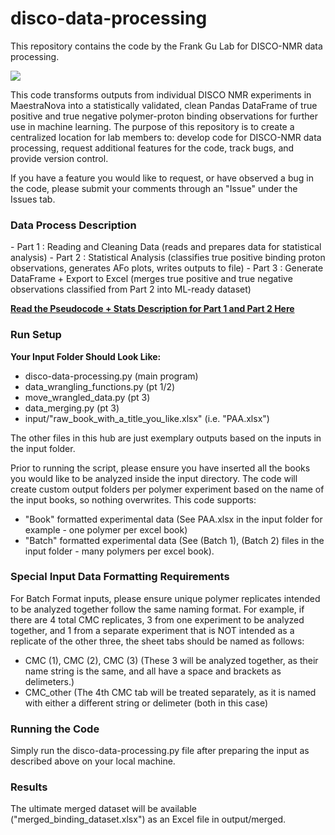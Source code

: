 # disco-data-processing
This repository contains the code by the Frank Gu Lab for DISCO-NMR data processing. 

<a>![](https://media.tenor.com/images/dedb6f501250b912f125112d6a04a26e/tenor.gif)</a>

This code transforms outputs from individual DISCO NMR experiments in MaestraNova into a statistically validated, clean Pandas DataFrame of true positive and true negative polymer-proton binding observations for further use in machine learning. The purpose of this repository is to create a centralized location for lab members to: develop code for DISCO-NMR data processing, request additional features for the code, track bugs, and provide version control.

If you have a feature you would like to request, or have observed a bug in the code, please submit your comments through an "Issue" under the Issues tab.  

<h3> <b> Data Process Description </b> </h3>
- Part 1 : Reading and Cleaning Data      (reads and prepares data for statistical analysis)
- Part 2 : Statistical Analysis           (classifies true positive binding proton observations, generates AFo plots, writes outputs to file)
- Part 3 : Generate DataFrame + Export to Excel     (merges true positive and true negative observations classified from Part 2 into ML-ready dataset) 

<b>[Read the Pseudocode + Stats Description for Part 1 and Part 2 Here](https://utoronto.sharepoint.com/:b:/r/sites/fase-che-fgl-nano/DISCOML/Shared%20Documents/Filesharing/disco-data-processing-pseudocode.pdf?csf=1&web=1&e=Ye55Bj)</b>

 
<h3><b> Run Setup </b></h3>

<b>Your Input Folder Should Look Like:</b>    
- disco-data-processing.py      (main program)
- data_wrangling_functions.py   (pt 1/2)
- move_wrangled_data.py         (pt 3)
- data_merging.py               (pt 3)
- input/"raw_book_with_a_title_you_like.xlsx" (i.e. "PAA.xlsx")

The other files in this hub are just exemplary outputs based on the inputs in the input folder.

Prior to running the script, please ensure you have inserted all the books you would like to be analyzed inside the input directory. The code will create custom output folders per polymer experiment based on the name of the input books, so nothing overwrites. This code supports: 
- "Book" formatted experimental data (See PAA.xlsx in the input folder for example - one polymer per excel book) 
- "Batch" formatted experimental data (See (Batch 1), (Batch 2) files in the input folder - many polymers per excel book). 

<h3><b> Special Input Data Formatting Requirements </b></h3>
For Batch Format inputs, please ensure unique polymer replicates intended to be analyzed together follow the same naming format. 
For example, if there are 4 total CMC replicates, 3 from one experiment to be analyzed together, and 1 from a separate experiment that is NOT intended as 
a replicate of the other three, the sheet tabs should be named as follows: 

- CMC (1), CMC (2), CMC (3)               (These 3 will be analyzed together, as their name string is the same, and all have a space and brackets as delimeters.)
- CMC_other                               (The 4th CMC tab will be treated separately, as it is named with either a different string or delimeter (both in this case)

<h3><b> Running the Code </b></h3>   
Simply run the disco-data-processing.py file after preparing the input as described above on your local machine.

<h3><b> Results </b></h3>
The ultimate merged dataset will be available ("merged_binding_dataset.xlsx") as an Excel file in output/merged. 

